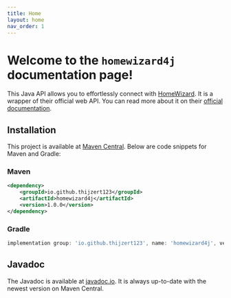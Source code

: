 ```yaml
---
title: Home
layout: home
nav_order: 1
---
```


# Welcome to the `homewizard4j` documentation page!
This Java API allows you to effortlessly connect with [HomeWizard](https://www.homewizard.com).
It is a wrapper of their official web API. You can read more about it on their
[official documentation](https://api-documentation.homewizard.com).

## Installation
This project is available at [Maven Central](https://central.sonatype.com/artifact/io.github.thijzert123/homewizard4j).
Below are code snippets for Maven and Gradle:

### Maven
```xml
<dependency>
    <groupId>io.github.thijzert123</groupId>
    <artifactId>homewizard4j</artifactId>
    <version>1.0.0</version>
</dependency>
```

### Gradle
```gradle
implementation group: 'io.github.thijzert123', name: 'homewizard4j', version: '1.0.0'
```

## Javadoc
The Javadoc is available at [javadoc.io](https://javadoc.io/doc/io.github.thijzert123/homewizard4j).
It is always up-to-date with the newest version on Maven Central.